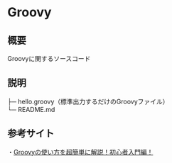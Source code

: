 # Groovy

## 概要
Groovyに関するソースコード

## 説明
├─ hello.groovy（標準出力するだけのGroovyファイル）  
└─ README.md

## 参考サイト  
・[Groovyの使い方を超簡単に解説！初心者入門編！](https://traveler0401.com/groovy/)
